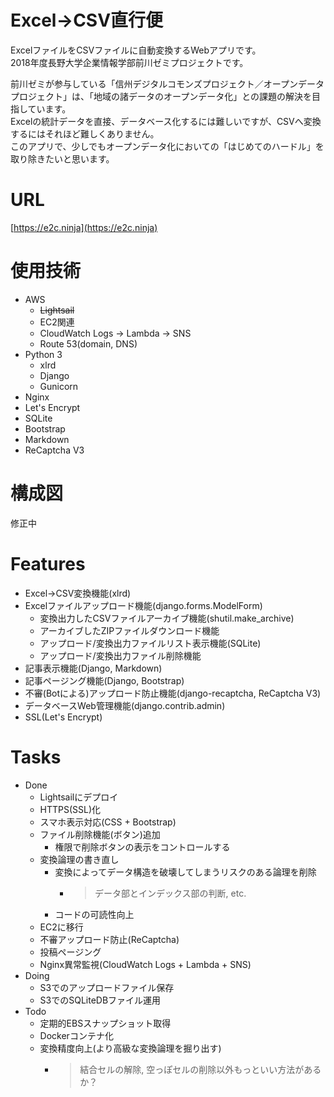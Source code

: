 # Excel->CSV直行便

ExcelファイルをCSVファイルに自動変換するWebアプリです。<br>
2018年度長野大学企業情報学部前川ゼミプロジェクトです。

前川ゼミが参与している「信州デジタルコモンズプロジェクト／オープンデータプロジェクト」は、「地域の諸データのオープンデータ化」との課題の解決を目指しています。<br>
Excelの統計データを直接、データベース化するには難しいですが、CSVへ変換するにはそれほど難しくありません。<br>
このアプリで、少しでもオープンデータ化においての「はじめてのハードル」を取り除きたいと思います。<br>

# URL

[https://e2c.ninja](https://e2c.ninja)

# 使用技術

- AWS
  - ~~Lightsail~~
  - EC2関連
  - CloudWatch Logs -> Lambda -> SNS
  - Route 53(domain, DNS)
- Python 3
  - xlrd
  - Django
  - Gunicorn
- Nginx
- Let's Encrypt
- SQLite
- Bootstrap
- Markdown
- ReCaptcha V3

# 構成図

修正中

# Features

- Excel->CSV変換機能(xlrd)
- Excelファイルアップロード機能(django.forms.ModelForm)
  - 変換出力したCSVファイルアーカイブ機能(shutil.make_archive)
  - アーカイブしたZIPファイルダウンロード機能
  - アップロード/変換出力ファイルリスト表示機能(SQLite)
  - アップロード/変換出力ファイル削除機能
- 記事表示機能(Django, Markdown)
- 記事ページング機能(Django, Bootstrap)
- 不審(Botによる)アップロード防止機能(django-recaptcha, ReCaptcha V3)
- データベースWeb管理機能(django.contrib.admin)
- SSL(Let's Encrypt)


# Tasks

- Done
  - Lightsailにデプロイ
  - HTTPS(SSL)化
  - スマホ表示対応(CSS + Bootstrap)
  - ファイル削除機能(ボタン)追加
    - 権限で削除ボタンの表示をコントロールする
  - 変換論理の書き直し
    - 変換によってデータ構造を破壊してしまうリスクのある論理を削除
      - > データ部とインデックス部の判断, etc.
    - コードの可読性向上
  - EC2に移行
  - 不審アップロード防止(ReCaptcha)
  - 投稿ページング
  - Nginx異常監視(CloudWatch Logs + Lambda + SNS)
- Doing
  - S3でのアップロードファイル保存
  - S3でのSQLiteDBファイル運用
- Todo
  - 定期的EBSスナップショット取得
  - Dockerコンテナ化
  - 変換精度向上(より高級な変換論理を掘り出す)
    - > 結合セルの解除, 空っぽセルの削除以外もっといい方法があるか？
